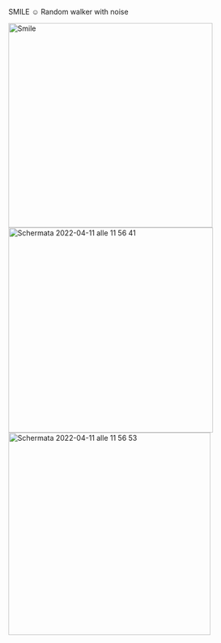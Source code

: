 SMILE ☺ Random walker with noise

<img width="403" alt="Smile" src="https://user-images.githubusercontent.com/101177495/161517125-ea4ee64a-2887-423e-900a-1f205b6c152a.png">
<img width="404" alt="Schermata 2022-04-11 alle 11 56 41" src="https://user-images.githubusercontent.com/101177495/162714581-119eff3b-f0f8-482b-a76c-79a68f89f311.png">
<img width="399" alt="Schermata 2022-04-11 alle 11 56 53" src="https://user-images.githubusercontent.com/101177495/162714586-4dfb7062-5190-467d-bb13-296f7122837a.png">
